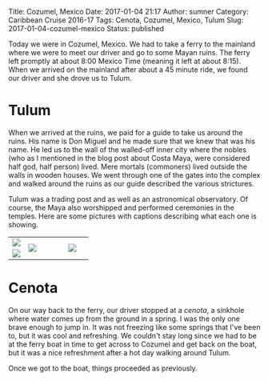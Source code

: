 Title: Cozumel, Mexico
Date: 2017-01-04 21:17
Author: sumner
Category: Caribbean Cruise 2016-17
Tags: Cenota, Cozumel, Mexico, Tulum
Slug: 2017-01-04-cozumel-mexico
Status: published

Today we were in Cozumel, Mexico. We had to take a ferry to the mainland where
we were to meet our driver and go to some Mayan ruins. The ferry left promptly
at about 8:00 Mexico Time (meaning it left at about 8:15).  When we arrived on
the mainland after about a 45 minute ride, we found our driver and she drove us
to Tulum.

# Tulum

When we arrived at the ruins, we paid for a guide to take us around the ruins.
His name is Don Miguel and he made sure that we knew that was his name. He led
us to the wall of the walled-off inner city where the nobles (who as I mentioned
in the blog post about Costa Maya, were considered half god, half person) lived.
Mere mortals (commoners) lived outside the walls in wooden houses. We went
through one of the gates into the complex and walked around the ruins as our
guide described the various strictures.

Tulum was a trading post and as well as an astronomical observatory. Of course,
the Maya also worshipped and performed ceremonies in the temples.  Here are some
pictures with captions describing what each one is showing.

<table class="gallery">
  <tr>
    <td>
      <a href="{static}/images/carribean-cruise/cozumel1.jpg" target="_blank">
        <img src="{static}/images/carribean-cruise/cozumel1.jpg" />
      </a>
    </td>
    <td rowspan="2" width="50%">
      <a href="{static}/images/carribean-cruise/cozumel2.jpg" target="_blank">
        <img src="{static}/images/carribean-cruise/cozumel2.jpg" />
      </a>
    </td>
    <td rowspan="2" width="30%">
      <a href="{static}/images/carribean-cruise/cozumel4.jpg" target="_blank">
        <img src="{static}/images/carribean-cruise/cozumel4.jpg" />
      </a>
    </td>
  </tr>

  <tr>
    <td>
      <a href="{static}/images/carribean-cruise/cozumel3.jpg" target="_blank">
        <img src="{static}/images/carribean-cruise/cozumel3.jpg" />
      </a>
    </td>
  </tr>
</table>

# Cenota

On our way back to the ferry, our driver stopped at a *cenota*, a sinkhole where
water comes up from the ground in a spring. I was the only one brave enough to
jump in. It was not freezing like some springs that I've been to, but it was
cool and refreshing. We couldn't stay long since we had to be at the ferry boat
in time to get across to Cozumel and get back on the boat, but it was a nice
refreshment after a hot day walking around Tulum.

Once we got to the boat, things proceeded as previously.
